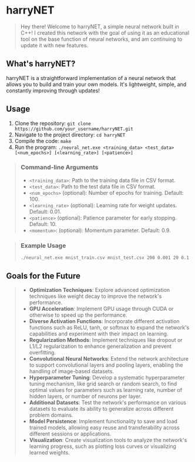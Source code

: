 # harryNET

> Hey there! Welcome to harryNET, a simple neural network built in C++! I created this network with the goal of using it as an educational tool on the base function of neural networks, and am continuing to update it with new features. 

## What's harryNET?

harryNET is a straightforward implementation of a neural network that allows you to build and train your own models. It's lightweight, simple, and constantly improving through updates!

## Usage

1. Clone the repository: `git clone https://github.com/your_username/harryNET.git`
2. Navigate to the project directory: `cd harryNET`
3. Compile the code: `make`
4. Run the program: `./neural_net.exe <training_data> <test_data> [<num_epochs>] [<learning_rate>] [<patience>]`

> ### Command-line Arguments
> 
> - `<training_data>`: Path to the training data file in CSV format.
> - `<test_data>`: Path to the test data file in CSV format.
> - `<num_epochs>` (optional): Number of epochs for training. Default: 100.
> - `<learning_rate>` (optional): Learning rate for weight updates. Default: 0.01.
> - `<patience>` (optional): Patience parameter for early stopping. Default: 10.
> - `<momentum>`: (optional): Momentum parameter. Default: 0.9.

> ### Example Usage
> 
> ```
> ./neural_net.exe mnist_train.csv mnist_test.csv 200 0.001 20 0.1
> ```

## Goals for the Future

> - **Optimization Techniques**: Explore advanced optimization techniques like weight decay to improve the network's performance.
> - **GPU Acceleration**: Implement GPU usage through CUDA or otherwise to speed up the performance.
> - **Diverse Activation Functions**: Incorporate different activation functions such as ReLU, tanh, or softmax to expand the network's capabilities and experiment with their impact on learning.
> - **Regularization Methods**: Implement techniques like dropout or L1/L2 regularization to enhance generalization and prevent overfitting.
> - **Convolutional Neural Networks**: Extend the network architecture to support convolutional layers and pooling layers, enabling the handling of image-based datasets.
> - **Hyperparameter Tuning**: Develop a systematic hyperparameter tuning mechanism, like grid search or random search, to find optimal values for parameters such as learning rate, number of hidden layers, or number of neurons per layer.
> - **Additional Datasets**: Test the network's performance on various datasets to evaluate its ability to generalize across different problem domains.
> - **Model Persistence**: Implement functionality to save and load trained models, allowing easy reuse and transferability across different sessions or applications.
> - **Visualization**: Create visualization tools to analyze the network's learning progress, such as plotting loss curves or visualizing learned weights.
